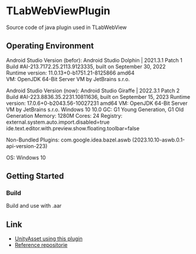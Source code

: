 # TLabWebViewPlugin
Source code of java plugin used in TLabWebView

## Operating Environment
Android Studio Version (befor):
 Android Studio Dolphin | 2021.3.1 Patch 1  
 Build #AI-213.7172.25.2113.9123335, built on September 30, 2022  
 Runtime version: 11.0.13+0-b1751.21-8125866 amd64  
 VM: OpenJDK 64-Bit Server VM by JetBrains s.r.o.

Android Studio Version (now):
 Android Studio Giraffe | 2022.3.1 Patch 2
 Build #AI-223.8836.35.2231.10811636, built on September 15, 2023
 Runtime version: 17.0.6+0-b2043.56-10027231 amd64
 VM: OpenJDK 64-Bit Server VM by JetBrains s.r.o.
 Windows 10 10.0
 GC: G1 Young Generation, G1 Old Generation
 Memory: 1280M
 Cores: 24
 Registry:
 external.system.auto.import.disabled=true
 ide.text.editor.with.preview.show.floating.toolbar=false

Non-Bundled Plugins:
com.google.idea.bazel.aswb (2023.10.10-aswb.0.1-api-version-223)


OS: Windows 10  

## Getting Started
### Build
Build and use with .aar

## Link
- [UnityAsset using this plugin](https://github.com/TLabAltoh/TLabWebView)  
- [Reference repositorie](https://bitbucket.org/HoshiyamaTakaaki/pixelreadstest/src/master/)
